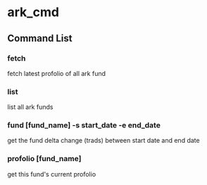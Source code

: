 # ark_cmd

## Command List

### fetch
fetch latest profolio of all ark fund

### list
list all ark funds

### fund [fund_name] -s start_date -e end_date
get the fund delta change (trads) between start date and end date

### profolio [fund_name]
get this fund's current profolio

